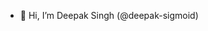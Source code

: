 - 👋 Hi, I’m Deepak Singh (@deepak-sigmoid)
<!-- - 👀 I’m interested in ...
- 🌱 I’m currently learning ...
- 💞️ I’m looking to collaborate on ...
- 📫 How to reach me ... -->

<!---
deepak-sigmoid/deepak-sigmoid is a ✨ special ✨ repository because its `README.md` (this file) appears on your GitHub profile.
You can click the Preview link to take a look at your changes.
--->
